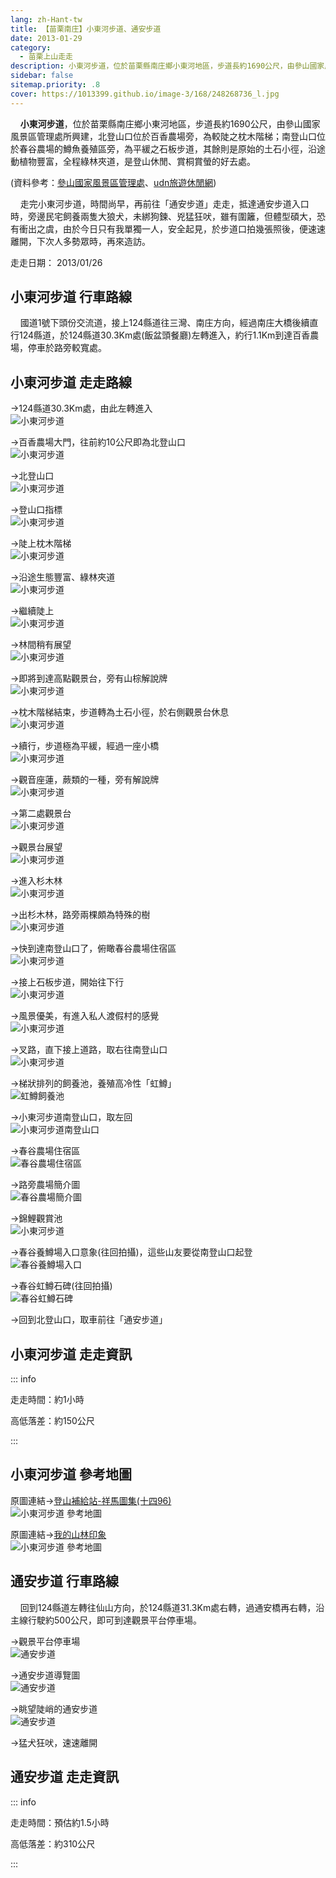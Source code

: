 ```yaml
---
lang: zh-Hant-tw
title: 【苗栗南庄】小東河步道、通安步道
date: 2013-01-29
category: 
  - 苗栗上山走走
description: 小東河步道，位於苗栗縣南庄鄉小東河地區，步道長約1690公尺，由參山國家風景區管理處所興建，北登山口位於百香農場旁，為較陡之枕木階梯；南登山口位於春谷農場的鱒魚養殖區旁，為平緩之石板步道，其餘則是原始的土石小徑，沿途動植物豐富，全程綠林夾道，是登山休閒、賞桐賞螢的好去處。
sidebar: false
sitemap.priority: .8
cover: https://1013399.github.io/image-3/168/248268736_l.jpg
---
```


    **小東河步道**，位於苗栗縣南庄鄉小東河地區，步道長約1690公尺，由參山國家風景區管理處所興建，北登山口位於百香農場旁，為較陡之枕木階梯；南登山口位於春谷農場的鱒魚養殖區旁，為平緩之石板步道，其餘則是原始的土石小徑，沿途動植物豐富，全程綠林夾道，是登山休閒、賞桐賞螢的好去處。

(資料參考：[參山國家風景區管理處](http://www.trimt-nsa.gov.tw/cht/unit_04_1_2.aspx?subsiteID=3&hotID=60)、[udn旅遊休閒網](http://travel.udn.com/mag/travel/storypage.jsp?f_ART_ID=8276))  

<!-- more -->

    走完小東河步道，時間尚早，再前往「通安步道」走走，抵達通安步道入口時，旁邊民宅飼養兩隻大狼犬，未綁狗鍊、兇猛狂吠，雖有圍籬，但體型碩大，恐有衝出之虞，由於今日只有我單獨一人，安全起見，於步道口拍幾張照後，便速速離開，下次人多勢眾時，再來造訪。

走走日期： 2013/01/26

## 小東河步道 行車路線  
    國道1號下頭份交流道，接上124縣道往三灣、南庄方向，經過南庄大橋後續直行124縣道，於124縣道30.3Km處(飯盆頭餐廳)左轉進入，約行1.1Km到達百香農場，停車於路旁較寬處。


## 小東河步道 走走路線  
→124縣道30.3Km處，由此左轉進入  
![小東河步道](https://1013399.github.io/image-3/168/248268585_l.jpg)

→百香農場大門，往前約10公尺即為北登山口  
![小東河步道](https://1013399.github.io/image-3/168/248268628_l.jpg)

→北登山口  
![小東河步道](https://1013399.github.io/image-3/168/248268633_l.jpg)

→登山口指標  
![小東河步道](https://1013399.github.io/image-3/168/248268642_l.jpg)

→陡上枕木階梯  
![小東河步道](https://1013399.github.io/image-3/168/248268649_l.jpg)

→沿途生態豐富、綠林夾道  
![小東河步道](https://1013399.github.io/image-3/168/248268655_l.jpg)

→繼續陡上  
![小東河步道](https://1013399.github.io/image-3/168/248268665_l.jpg)

→林間稍有展望  
![小東河步道](https://1013399.github.io/image-3/168/248268670_l.jpg)

→即將到達高點觀景台，旁有山棕解說牌  
![小東河步道](https://1013399.github.io/image-3/168/248268676_l.jpg)

→枕木階梯結束，步道轉為土石小徑，於右側觀景台休息  
![小東河步道](https://1013399.github.io/image-3/168/248268686_l.jpg)

→續行，步道極為平緩，經過一座小橋  
![小東河步道](https://1013399.github.io/image-3/168/248268691_l.jpg)

→觀音座蓮，蕨類的一種，旁有解說牌  
![小東河步道](https://1013399.github.io/image-3/168/248268698_l.jpg)

→第二處觀景台  
![小東河步道](https://1013399.github.io/image-3/168/248268703_l.jpg)

→觀景台展望  
![小東河步道](https://1013399.github.io/image-3/168/248268708_l.jpg)

→進入杉木林  
![小東河步道](https://1013399.github.io/image-3/168/248268714_l.jpg)

→出杉木林，路旁兩棵頗為特殊的樹  
![小東河步道](https://1013399.github.io/image-3/168/248268720_l.jpg)

→快到達南登山口了，俯瞰春谷農場住宿區  
![小東河步道](https://1013399.github.io/image-3/168/248268725_l.jpg)

→接上石板步道，開始往下行  
![小東河步道](https://1013399.github.io/image-3/168/248268730_l.jpg)

→風景優美，有進入私人渡假村的感覺  
![小東河步道](https://1013399.github.io/image-3/168/248268736_l.jpg)

→叉路，直下接上道路，取右往南登山口  
![小東河步道](https://1013399.github.io/image-3/168/248268740_l.jpg)

→梯狀排列的飼養池，養殖高冷性「虹鱒」  
![虹鱒飼養池](https://1013399.github.io/image-3/168/248268745_l.jpg)

→小東河步道南登山口，取左回  
![小東河步道南登山口](https://1013399.github.io/image-3/168/248268749_l.jpg)

→春谷農場住宿區  
![春谷農場住宿區](https://1013399.github.io/image-3/168/248268754_l.jpg)

→路旁農場簡介圖  
![春谷農場簡介圖](https://1013399.github.io/image-3/168/248268760_l.jpg)

→錦鯉觀賞池  
![小東河步道](https://1013399.github.io/image-3/168/248268764_l.jpg)

→春谷養鱒場入口意象(往回拍攝)，這些山友要從南登山口起登  
![春谷養鱒場入口](https://1013399.github.io/image-3/168/248268775_l.jpg)

→春谷虹鱒石碑(往回拍攝)  
![春谷虹鱒石碑](https://1013399.github.io/image-3/168/248268782_l.jpg)

→回到北登山口，取車前往「通安步道」

## 小東河步道 走走資訊

::: info

走走時間：約1小時

高低落差：約150公尺

:::

## 小東河步道 參考地圖  
原圖連結→[登山補給站-祥馬圖集(十四96)](http://www.keepon.com.tw/DiscussLoad.aspx?code=314B5CF9AEC3A19170A9A7E294A7989AB82F5A5EF6AA79BF)  
![小東河步道 參考地圖](https://1013399.github.io/image-3/168/248268933_l.jpg)

原圖連結→[我的山林印象](http://blog.xuite.net/joey_yeh/blog/64123142)  
![小東河步道 參考地圖](https://1013399.github.io/image-3/168/248268928_l.jpg)


## 通安步道 行車路線  
    回到124縣道左轉往仙山方向，於124縣道31.3Km處右轉，過通安橋再右轉，沿主線行駛約500公尺，即可到達觀景平台停車場。

→觀景平台停車場  
![通安步道](https://1013399.github.io/image-3/168/248268789_l.jpg)

→通安步道導覽圖  
![通安步道](https://1013399.github.io/image-3/168/248268794_l.jpg)

→眺望陡峭的通安步道  
![通安步道](https://1013399.github.io/image-3/168/248268799_l.jpg)

→猛犬狂吠，速速離開


## 通安步道 走走資訊

::: info

走走時間：預估約1.5小時

高低落差：約310公尺

:::